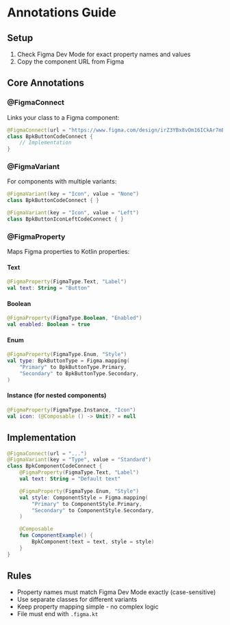 # Annotations Guide

## Setup

1. Check Figma Dev Mode for exact property names and values
2. Copy the component URL from Figma

## Core Annotations

### @FigmaConnect
Links your class to a Figma component:
```kotlin
@FigmaConnect(url = "https://www.figma.com/design/irZ3YBx8vOm16ICkAr7mB3/Backpack-Components?node-id=2965-0")
class BpkButtonCodeConnect {
    // Implementation
}
```

### @FigmaVariant
For components with multiple variants:
```kotlin
@FigmaVariant(key = "Icon", value = "None")
class BpkButtonCodeConnect { }

@FigmaVariant(key = "Icon", value = "Left")
class BpkButtonIconLeftCodeConnect { }
```

### @FigmaProperty
Maps Figma properties to Kotlin properties:

#### Text
```kotlin
@FigmaProperty(FigmaType.Text, "Label")
val text: String = "Button"
```

#### Boolean
```kotlin
@FigmaProperty(FigmaType.Boolean, "Enabled")
val enabled: Boolean = true
```

#### Enum
```kotlin
@FigmaProperty(FigmaType.Enum, "Style")
val type: BpkButtonType = Figma.mapping(
    "Primary" to BpkButtonType.Primary,
    "Secondary" to BpkButtonType.Secondary,
)
```

#### Instance (for nested components)
```kotlin
@FigmaProperty(FigmaType.Instance, "Icon")
val icon: (@Composable () -> Unit)? = null
```

## Implementation

```kotlin
@FigmaConnect(url = "...")
@FigmaVariant(key = "Type", value = "Standard")
class BpkComponentCodeConnect {
    @FigmaProperty(FigmaType.Text, "Label")
    val text: String = "Default text"

    @FigmaProperty(FigmaType.Enum, "Style")
    val style: ComponentStyle = Figma.mapping(
        "Primary" to ComponentStyle.Primary,
        "Secondary" to ComponentStyle.Secondary,
    )

    @Composable
    fun ComponentExample() {
        BpkComponent(text = text, style = style)
    }
}
```

## Rules

- Property names must match Figma Dev Mode exactly (case-sensitive)
- Use separate classes for different variants
- Keep property mapping simple - no complex logic
- File must end with `.figma.kt`